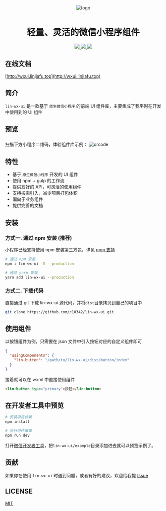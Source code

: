 <div align='center' >
<img alt="logo" src="http://wxui.linjiafu.top/static/images/logo.png" style="margin-bottom: 10px;"/>
<h1 style='font-weight: 700;'>轻量、灵活的微信小程序组件</h1>
</div>

<p align="center">
    <a href="https://www.npmjs.org/package/lin-wx-ui">
    <img src="https://img.shields.io/npm/v/lin-wx-ui.svg"/>
  </a>
    <a href="https://npmcharts.com/compare/lin-wx-ui?minimal=true">
    <img src="http://img.shields.io/npm/dm/lin-wx-ui.svg"/>
  </a>
    <a href="LICENSE">
    <img src="https://img.shields.io/badge/License-MIT-yellow.svg"/>
  </a>
</p>

## 在线文档

[http://wxui.linjiafu.top](http://wxui.linjiafu.top)

## 简介

`lin-wx-ui` 是一款基于 `原生微信小程序` 的前端 UI 组件库，主要集成了我平时在开发中使用到的 UI 组件

## 预览

扫描下方小程序二维码，体验组件库示例：
<img alt="qrcode" src="http://wxui.linjiafu.top/static/images/qrcode.jpg" style="margin-top: 10px;"/>

## 特性

- 基于 `原生微信小程序` 开发的 UI 组件
- 使用 npm + gulp 的工作流
- 提供友好的 API，可灵活的使用组件
- 支持按需引入，减少项目打包体积
- 偏向于业务组件
- 提供完善的文档

## 安装

### 方式一. 通过 npm 安装 (推荐)

小程序已经支持使用 npm 安装第三方包，详见 [npm 支持](https://developers.weixin.qq.com/miniprogram/dev/devtools/npm.html?search-key=npm)

```bash
# 通过 npm 安装
npm i lin-wx-ui -S --production

# 通过 yarn 安装
yarn add lin-wx-ui --production

```

### 方式二. 下载代码

直接通过 git 下载 lin-wx-ui 源代码，并将`dist`目录拷贝到自己的项目中
```bash
git clone https://github.com/c10342/lin-wx-ui.git
```

## 使用组件

以按钮组件为例，只需要在 json 文件中引入按钮对应的自定义组件即可

```json
{
  "usingComponents": {
    "lin-button": "/path/to/lin-wx-ui/dist/button/index"
  }
}
```

接着就可以在 wxml 中直接使用组件

```html
<lin-button type="primary">按钮</lin-button>
```

## 在开发者工具中预览

```bash
# 安装项目依赖
npm install

# 执行组件编译
npm run dev
```

打开[微信开发者工具](https://mp.weixin.qq.com/debug/wxadoc/dev/devtools/download.html)，把`lin-wx-ui/example`目录添加进去就可以预览示例了。


## 贡献

如果你在使用 `lin-wx-ui` 时遇到问题，或者有好的建议，欢迎给我提 [Issue](https://github.com/c10342/lin-wx-ui/issues)

## LICENSE

[MIT](LICENSE)
